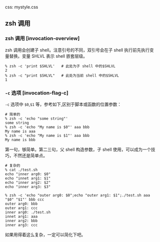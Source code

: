 css: mystyle.css

## zsh 调用

### zsh 调用 [invocation-overview]

zsh 调用会创建子 shell。注意引号的不同，双引号会在子 shell 执行前先执行变量替换。变量 SHLVL 表示 shell 嵌套层级。

```
% zsh -c 'print $SHLVL'   # 此处为子 shell 中的$SHLVL
2
% zsh -c "print $SHLVL"   # 此处为当前 shell 中的$SHLVL
1
```


###  `-c` 选项 [invocation-flag-c]

`-c` 选项中 `$0`,`$1` 等，参考如下,区别于脚本或函数的位置参数：


```
# 简单的
% zsh -c 'echo "some string"'
some string
% zsh -c 'echo "My name is $0"' aaa bbb
My name is aaa
% zsh -c 'echo "My name is $1"' aaa bbb
My name is bbb
```

第一句，够简单。第二三句，父 shell 构造参数，子 shell 使用，可以成为一个技巧，不然还是简单点。

```
# 复杂的
% cat ./test.sh 
echo "inner arg0: $0"
echo "innet arg1: $1"
echo "inner arg2: $2"
echo "inner arg3: $3"

% zsh -c 'echo "outer arg0: $0";echo "outer arg1: $1";./test.sh aaa "$0" "$1"' bbb ccc
outer arg0: bbb
outer arg1: ccc
inner arg0: ./test.sh
innet arg1: aaa
inner arg2: bbb
inner arg3: ccc
```

如果用得着这么复杂，一定可以简化下吧。
